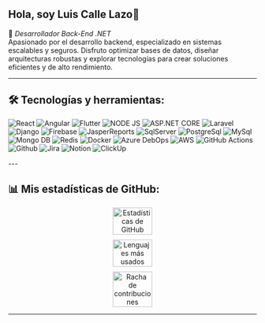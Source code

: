 ## Hola, soy Luis Calle Lazo👋

🎯 *Desarrollador Back-End .NET*  
Apasionado por el desarrollo backend, especializado en sistemas escalables y seguros. Disfruto optimizar bases de datos, diseñar arquitecturas robustas y explorar tecnologías para crear soluciones eficientes y de alto rendimiento.

---

## 🛠 Tecnologías y herramientas:

<p align="left">
  <img alt="React" src="https://img.shields.io/badge/React-61DAFB?style=for-the-badge&logo=react&logoColor=black">
  <img alt="Angular" src="https://img.shields.io/badge/Angular-DD0031?style=for-the-badge&logo=angular&logoColor=white">
  <img alt="Flutter" src="https://img.shields.io/badge/Flutter-1FA4F5?style=for-the-badge&logo=flutter&logoColor=white">
  <img alt="NODE JS" src="https://img.shields.io/badge/Node.js-339933?style=for-the-badge&logo=.net&logoColor=white">
  <img alt="ASP.NET CORE" src="https://img.shields.io/badge/Asp.Net-8d1ff5?style=for-the-badge&logo=.net&logoColor=white">
  <img alt="Laravel" src="https://img.shields.io/badge/Laravel-f51f1f?style=for-the-badge&logo=laravel&logoColor=white">
  <img alt="Django" src="https://img.shields.io/badge/Django-065702?style=for-the-badge&logo=django&logoColor=white">
  <img alt="Firebase" src="https://img.shields.io/badge/Firebase-f0db0b?style=for-the-badge&logo=firebase&logoColor=white">
  <img alt="JasperReports" src="https://img.shields.io/badge/JasperReports-1404ff?style=for-the-badge&logo=https://i.imgur.com/aWu6DEg.png&logoColor=white">
  <img alt="SqlServer" src="https://img.shields.io/badge/SqlServer-7704bd?style=for-the-badge&logo=https://i.imgur.com/PoKSsJV.png&logoColor=white">
  <img alt="PostgreSql" src="https://img.shields.io/badge/PostgreSql-4296fc?style=for-the-badge&logo=postgresql&logoColor=white">
  <img alt="MySql" src="https://img.shields.io/badge/MySql-0b7ea4?style=for-the-badge&logo=mysql&logoColor=white">
  <img alt="Mongo DB" src="https://img.shields.io/badge/MongoDB-27d534?style=for-the-badge&logo=mongodb&logoColor=white">
  <img alt="Redis" src="https://img.shields.io/badge/Redis-d80000?style=for-the-badge&logo=redis&logoColor=white">
  <img alt="Docker" src="https://img.shields.io/badge/Docker-2496ED?style=for-the-badge&logo=docker&logoColor=white">
  <img alt="Azure DebOps" src="https://img.shields.io/badge/AzureDebOps-0087b6?style=for-the-badge&logo=https://i.imgur.com/6xDdS77.png&logoColor=white">
  <img alt="AWS" src="https://img.shields.io/badge/AWS-b66000?style=for-the-badge&logo=amazonwebservices&logoColor=white">
  <img alt="GitHub Actions" src="https://img.shields.io/badge/GitHub%20Actions-000000?style=for-the-badge&logo=githubactions&logoColor=white">
  <img alt="Github" src="https://img.shields.io/badge/Github-000000?style=for-the-badge&logo=github&logoColor=white">
  <img alt="Jira" src="https://img.shields.io/badge/Jira-2482f3?style=for-the-badge&logo=jira&logoColor=white">
  <img alt="Notion" src="https://img.shields.io/badge/Notion-000000?style=for-the-badge&logo=notion&logoColor=white">
  <img alt="ClickUp" src="https://img.shields.io/badge/ClickUp-f324e9?style=for-the-badge&logo=clickup&logoColor=white">
</p>
---

## 📊 Mis estadísticas de GitHub:

<div align="center" style="display: flex; flex-wrap: wrap; justify-content: center; gap: 10px;">

  <img src="https://github-readme-stats.vercel.app/api?username=LuisCalleLazo&show_icons=true&theme=tokyonight" alt="Estadísticas de GitHub" style="width: 32%; min-width: 250px;">

  <img src="https://github-readme-stats.vercel.app/api/top-langs/?username=LuisCalleLazo&layout=compact&theme=tokyonight&langs_count=8" alt="Lenguajes más usados" style="width: 32%; min-width: 250px;">

  <img src="https://github-readme-streak-stats.herokuapp.com/?user=LuisCalleLazo&theme=tokyonight" alt="Racha de contribuciones" style="width: 32%; min-width: 250px;">

</div>

---
